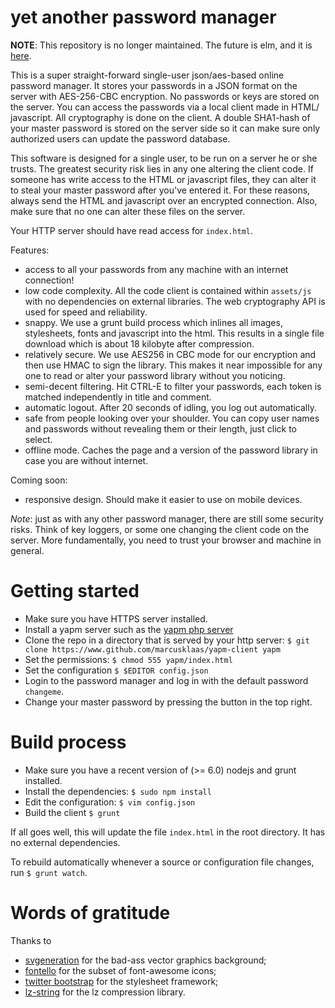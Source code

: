 yet another password manager
============================

**NOTE**: This repository is no longer maintained. The future is elm, and it is [here](https://github.com/JordyMoos/elm-yapm-client).


This is a super straight-forward single-user json/aes-based online password manager. It stores your passwords in a JSON format on the server with AES-256-CBC encryption. No passwords or keys are stored on the server. You can access the passwords via a local client made in HTML/ javascript. All cryptography is done on the client. A double SHA1-hash of your master password is stored on the server side so it can make sure only authorized users can update the password database.

This software is designed for a single user, to be run on a server he or she trusts. The greatest security risk lies in any one altering the client code. If someone has write access to the HTML or javascript files, they can alter it to steal your master password after you've entered it. For these reasons, always send the HTML and javascript over an encrypted connection. Also, make sure that no one can alter these files on the server.

Your HTTP server should have read access for `index.html`.

Features:
- access to all your passwords from any machine with an internet connection!
- low code complexity. All the code client is contained within `assets/js` with no dependencies on external libraries. The web cryptography API is used for speed and reliability.
- snappy. We use a grunt build process which inlines all images, stylesheets, fonts and javascript into the html. This results in a single file download which is about 18 kilobyte after compression.
- relatively secure. We use AES256 in CBC mode for our encryption and then use HMAC to sign the library. This makes it near impossible for any one to read or alter your password library without you noticing.
- semi-decent filtering. Hit CTRL-E to filter your passwords, each token is matched independently in title and comment.
- automatic logout. After 20 seconds of idling, you log out automatically.
- safe from people looking over your shoulder. You can copy user names and passwords without revealing them or their length, just click to select.
- offline mode. Caches the page and a version of the password library in case you are without internet.

Coming soon:
- responsive design. Should make it easier to use on mobile devices.

*Note*: just as with any other password manager, there are still some security risks. Think of key loggers, or some one changing the client code on the server. More fundamentally, you need to trust your browser and machine in general.

Getting started
===============

- Make sure you have HTTPS server installed.
- Install a yapm server such as the [yapm php server](https://www.github.com/marcusklaas/yapm-server)
- Clone the repo in a directory that is served by your http server: `$ git clone https://www.github.com/marcusklaas/yapm-client yapm`
- Set the permissions: `$ chmod 555 yapm/index.html` 
- Set the configuration `$ $EDITOR config.json`
- Login to the password manager and log in with the default password `changeme`.
- Change your master password by pressing the button in the top right.

Build process
=============

- Make sure you have a recent version of (>= 6.0) nodejs and grunt installed.
- Install the dependencies: `$ sudo npm install`
- Edit the configuration: `$ vim config.json`
- Build the client `$ grunt`

If all goes well, this will update the file `index.html` in the root directory. It has no external dependencies. 

To rebuild automatically whenever a source or configuration file changes, run `$ grunt watch`.

Words of gratitude
==================

Thanks to

- [svgeneration](http://www.svgeneration.com) for the bad-ass vector graphics background;
- [fontello](http://www.fontello.com) for the subset of font-awesome icons;
- [twitter bootstrap](http://getbootstrap.com/) for the stylesheet framework;
- [lz-string](https://github.com/pieroxy/lz-string) for the lz compression library.
